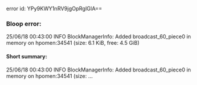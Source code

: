 error id: YPy9KWY1nRV9jgOpRglGlA==
### Bloop error:

25/06/18 00:43:00 INFO BlockManagerInfo: Added broadcast_60_piece0 in memory on hpomen:34541 (size: 6.1 KiB, free: 4.5 GiB)
#### Short summary: 

25/06/18 00:43:00 INFO BlockManagerInfo: Added broadcast_60_piece0 in memory on hpomen:34541 (size: ...